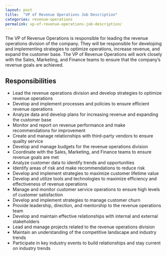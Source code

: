 ```yaml
---
layout: post
title:  "VP of Revenue Operations Job Description"
categories: revenue-operations
permalink: vp-of-revenue-operations-job-description/
---
```


The VP of Revenue Operations is responsible for leading the revenue operations division of the company. They will be responsible for developing and implementing strategies to optimize operations, increase revenue, and expand the customer base. The VP of Revenue Operations will work closely with the Sales, Marketing, and Finance teams to ensure that the company’s revenue goals are achieved. 

## Responsibilities

- Lead the revenue operations division and develop strategies to optimize revenue operations
- Develop and implement processes and policies to ensure efficient revenue operations
- Analyze data and develop plans for increasing revenue and expanding the customer base
- Monitor and report on revenue performance and make recommendations for improvement
- Create and manage relationships with third-party vendors to ensure quality service
- Develop and manage budgets for the revenue operations division
- Coordinate with the Sales, Marketing, and Finance teams to ensure revenue goals are met
- Analyze customer data to identify trends and opportunities
- Identify areas of risk and make recommendations to reduce risk
- Develop and implement strategies to maximize customer lifetime value
- Develop and utilize tools and technologies to maximize efficiency and effectiveness of revenue operations
- Manage and monitor customer service operations to ensure high levels of customer satisfaction
- Develop and implement strategies to manage customer churn 
- Provide leadership, direction, and mentorship to the revenue operations team
- Develop and maintain effective relationships with internal and external stakeholders 
- Lead and manage projects related to the revenue operations division 
- Maintain an understanding of the competitive landscape and industry trends 
- Participate in key industry events to build relationships and stay current on industry trends